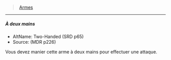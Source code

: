 ﻿---
!Generic
Id: weapons_hd.md#À-deux-mains
ParentLink: weapons_hd.md#armes
Name: À deux mains
ParentName: Armes
NameLevel: 5
AltName: Two-Handed (SRD p65)
Source: (MDR p226)
Attributes: {}
---
> [Armes](hd_weapons.md)

---

##### À deux mains

- AltName: Two-Handed (SRD p65)
- Source: (MDR p226)

Vous devez manier cette arme à deux mains pour effectuer une attaque.

